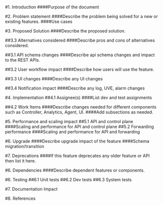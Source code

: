 
#1. Introduction
####Purpose of the document

#2. Problem statement
####Describe the problem being solved for a new or existing features.
####Use cases

#3. Proposed Solution
####Describe the proposed solution.

##3.3 Alternatives considered
####Describe pros and cons of alternatives considered.

##3.1 API schema changes
####Describe api schema changes and impact to the REST APIs.

##3.2 User workflow impact
####Describe how users will use the feature.

##3.3 UI changes
####Describe any UI changes

##3.4 Notification impact
####Describe any log, UVE, alarm changes


#4. Implementation
##4.1 Assignee(s)
####List dev and test assignments

##4.2 Work Items
####Describe changes needed for different components such as Controller, Analytics, Agent, UI. 
####Add subsections as needed.

#5. Performance and scaling impact
##5.1 API and control plane
####Scaling and performance for API and control plane
##5.2 Forwarding performance
####Scaling and performance for API and forwarding

#6. Upgrade
####Describe upgrade impact of the feature
####Schema migration/transition

#7. Deprecations
####If this feature deprecates any older feature or API then list it here.

#6. Dependencies
####Describe dependent features or components.

#6. Testing
##6.1 Unit tests
##6.2 Dev tests
##6.3 System tests

#7. Documentation Impact

#8. References